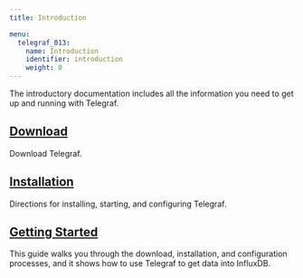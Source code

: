 ```yaml
---
title: Introduction

menu:
  telegraf_013:
    name: Introduction
    identifier: introduction
    weight: 0
---
```


The introductory documentation includes all the information you need to get up and running with Telegraf.

## [Download](https://influxdata.com/downloads/#telegraf)
Download Telegraf.

## [Installation](/telegraf/v0.13/introduction/installation/)
Directions for installing, starting, and configuring Telegraf.

## [Getting Started](/telegraf/v0.13/introduction/getting-started-telegraf/)
This guide walks you through the download, installation, and configuration processes, and it shows how to use Telegraf to get data into InfluxDB.
